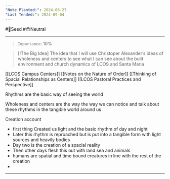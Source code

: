 ```yaml
---
"Note Planted:": 2024-06-27
"Last Tended:": 2024-09-04
---
```

#🌱Seed  #😐Neutral 
****
> `Importance`: 10%
 

> [!The Big Idea]
> The idea that I will use Christoper Alexander’s ideas of wholeness and centers to see what I can see about the built environment and church dynamics of LCOS and Santa Maria 


[[LCOS Campus Centers]]
[[Notes on the Nature of Order]]
[[Thinking of Spacial Relationships as Centers]]
[[LCOS Pastoral Practices and Perspective]]

Rhythms are the basic way of seeing the world 

Wholeness and centers are the way the way we can notice and talk about these rhythms in the tangible world around us 

Creation account
- first thing Created us light and the basic rhythm of day and night 
- Later this rhythm is reproached but is put into a tangible form with light sources and heavily bodies 
- Day two is the creation of a spacial reality 
- Then other days flesh this out with land sea and animals 
- humans are spatial and time bound creatures in line with the rest of the creation 
- 

****
